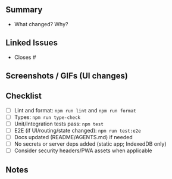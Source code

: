 ## Summary
- What changed? Why?

## Linked Issues
- Closes #

## Screenshots / GIFs (UI changes)

## Checklist
- [ ] Lint and format: `npm run lint` and `npm run format`
- [ ] Types: `npm run type-check`
- [ ] Unit/Integration tests pass: `npm test`
- [ ] E2E (if UI/routing/state changed): `npm run test:e2e`
- [ ] Docs updated (README/AGENTS.md) if needed
- [ ] No secrets or server deps added (static app; IndexedDB only)
- [ ] Consider security headers/PWA assets when applicable

## Notes

